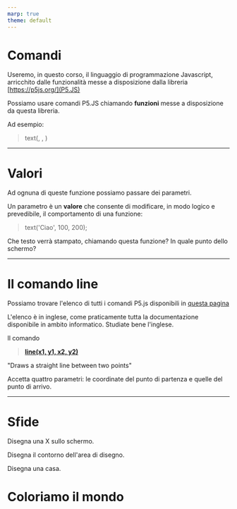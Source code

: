 ```yaml
---
marp: true
theme: default
---
```


# Comandi

Useremo, in questo corso, il linguaggio di programmazione Javascript, arricchito dalle funzionalità messe a disposizione dalla libreria [https://p5js.org/](P5.JS)

Possiamo usare comandi P5.JS chiamando **funzioni** messe a disposizione da questa libreria.

Ad esempio:

> text(<testo da stampare>, <x>, <y>)

--- 

# Valori

Ad ognuna di queste funzione possiamo passare dei parametri.

Un parametro è un **valore** che consente di modificare, in modo logico e prevedibile, il comportamento di una funzione:

> text('Ciao', 100, 200);

Che testo verrà stampato, chiamando questa funzione?
In quale punto dello schermo?

--- 

# Il comando line

Possiamo trovare l'elenco di tutti i comandi P5.js disponibili in [questa pagina](https://p5js.org/reference/)

L'elenco è in inglese, come praticamente tutta la documentazione disponibile in ambito informatico. Studiate bene l'inglese.

Il comando

> [**line(x1, y1, x2, y2)**](https://p5js.org/reference/p5/line/)

"Draws a straight line between two points"

Accetta quattro parametri: le coordinate del punto di partenza e quelle del punto di arrivo.

--- 

# Sfide

Disegna una X sullo schermo.

Disegna il contorno dell'area di disegno.

Disegna una casa.

# Coloriamo il mondo